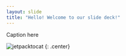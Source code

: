 ```yaml
---
layout: slide
title: "Hello! Welcome to our slide deck!"
---
```


Caption here

![jetpacktocat](https://octodex.github.com/images/jetpacktocat.png)
{: .center}
